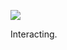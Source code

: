 ![](https://db-feed.s3.amazonaws.com/legacy/gif-2022-01-22_14-47-59@2x-1642881080.gif)

Interacting. 
